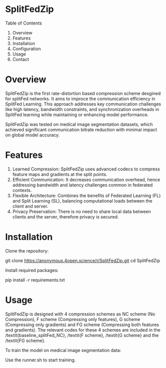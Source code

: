 # SplitFedZip

Table of Contents

1. Overview
2. Features
3. Installation
4. Configuration
5. Usage
6. Contact

# Overview
SplitFedZip is the first rate-distortion based compression scheme desgined for splitFed networks. It aims to improce the communication efficiency in SplitFed Learning. This approach addresses key communication challenges like high latency, bandwidth constraints, and synchronization overheads in SplitFed learning while maintaining or enhancing model performance.

SplitFedZip was tested on medical image segmentation datasets, which achieved significant communication bitrate reduction with minimal impact on global model accuracy.

# Features

1. Learned Compression: SplitFedZip uses advanced codecs to compress feature maps and gradients at the split points.
2. Efficient Communication: It decreases communication overhead, hence addressing bandwidth and latency challenges common in federated contexts.
3. Flexible Architecture: Combines the benefits of Federated Learning (FL) and Split Learning (SL), balancing computational loads between the client and server.
4. Privacy Preservation: There is no need to share local data between clients and the server, therefore privacy is secured.


# Installation
Clone the repository:

git clone https://anonymous.4open.science/r/SplitFedZip.git
cd SplitFedZip

Install required packages:

pip install -r requirements.txt


# Usage
SplitFedZip is designed with 4 compression schemes as NC scheme (No Compression), F scheme (Compressing only features), G scheme (Compressing only gradients) and FG scheme (Compressing both features and gradients). The relevant codes for these 4 schemes are included in the /textit{baseline_splitFed_NC}, /textit{F scheme}, /textit{G scheme} and the /textit{FG scheme}.

To train the model on medical image segmentation data:


Use the runner.sh to start training. 




